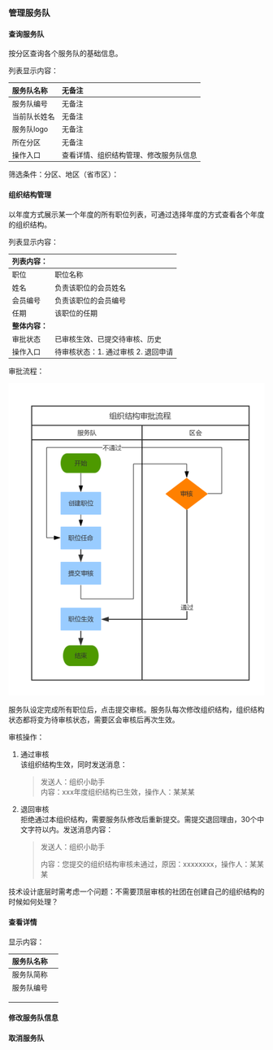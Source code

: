 ### 管理服务队

#### 查询服务队

按分区查询各个服务队的基础信息。

列表显示内容：

| 服务队名称 | 无备注 |
| :--- | :--- |
| 服务队编号 | 无备注 |
| 当前队长姓名 | 无备注 |
| 服务队logo | 无备注 |
| 所在分区 | 无备注 |
| 操作入口 | 查看详情、组织结构管理、修改服务队信息 |

筛选条件：分区、地区（省市区）：

#### 组织结构管理

以年度方式展示某一个年度的所有职位列表，可通过选择年度的方式查看各个年度的组织结构。

列表显示内容：

| 列表内容： |  |
| :--- | :--- |
| 职位 | 职位名称 |
| 姓名 | 负责该职位的会员姓名 |
| 会员编号 | 负责该职位的会员编号 |
| 任期 | 该职位的任期 |
| **整体内容：** |  |
| 审批状态 | 已审核生效、已提交待审核、历史 |
| 操作入口 | 待审核状态：1. 通过审核 2. 退回申请 |

审批流程：

![](/assets/泳道流程图（垂直）.png)

服务队设定完成所有职位后，点击提交审核。服务队每次修改组织结构，组织结构状态都将变为待审核状态，需要区会审核后再次生效。

审核操作：

1. 通过审核  
   该组织结构生效，同时发送消息：

   > 发送人：组织小助手  
   > 内容：xxx年度组织结构已生效，操作人：某某某

2. 退回审核  
   拒绝通过本组织结构，需要服务队修改后重新提交。需提交退回理由，30个中文字符以内。发送消息内容：

   > 发送人：组织小助手
   >
   > 内容：您提交的组织结构审核未通过，原因：xxxxxxxx，操作人：某某某

技术设计底层时需考虑一个问题：不需要顶层审核的社团在创建自己的组织结构的时候如何处理？



#### 查看详情

显示内容：

| 服务队名称 |  |
| :--- | :--- |
| 服务队简称 |  |
| 服务队编号 |  |
|  |  |
|  |  |
|  |  |

#### 修改服务队信息

#### 取消服务队



